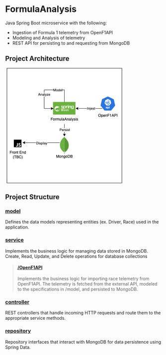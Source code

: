 # FormulaAnalysis
Java Spring Boot microservice with the following:  
  - Ingestion of Formula 1 telemetry from OpenF1API
  - Modeling and Analysis of telemetry
  - REST API for persisting to and requesting from MongoDB
## Project Architecture
![Architecture Diagram](https://github.com/mcheaman/FormulaAnalysis/blob/main/FormulaAnalysis.drawio.png?raw=true)

## Project Structure

### [model](https://github.com/mcheaman/FormulaAnalysis/tree/main/src/main/java/com/f1telemetry/race_telemetry_analyzer/model)
Defines the data models representing entities (ex. Driver, Race) used in the application.
### [service](https://github.com/mcheaman/FormulaAnalysis/tree/main/src/main/java/com/f1telemetry/race_telemetry_analyzer/service)
Implements the business logic for managing data stored in MongoDB. Create, Read, Update, and Delete operations for database collections
>#### [/OpenF1API](https://github.com/mcheaman/FormulaAnalysis/tree/main/src/main/java/com/f1telemetry/race_telemetry_analyzer/service/OpenF1API)
>Implements the business logic for importing race telemetry from OpenF1API. The telemetry is fetched from the external API, modeled to the specifications in /model, and persisted to MongoDB. 
### [controller](https://github.com/mcheaman/FormulaAnalysis/tree/main/src/main/java/com/f1telemetry/race_telemetry_analyzer/controller)  
REST controllers that handle incoming HTTP requests and route them to the appropriate service methods.
### [repository](https://github.com/mcheaman/FormulaAnalysis/tree/main/src/main/java/com/f1telemetry/race_telemetry_analyzer/repository)  
Repository interfaces that interact with MongoDB for data persistence using Spring Data.


